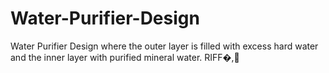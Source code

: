 # Water-Purifier-Design
Water Purifier Design where the outer layer is filled with excess hard water and the inner layer with purified mineral water.
RIFF�,
